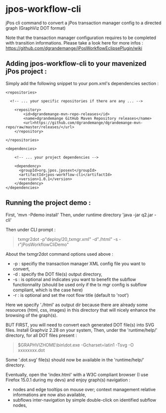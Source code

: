 jpos-workflow-cli
=================

jPos cli command to convert a jPos transaction manager config to a directed graph (GraphViz DOT format)

Note that the transaction manager configuration requires to be completed with transition informations. Please take a look here for more infos : https://github.com/dgrandemange/jPosWorkflowEclipsePlugin/wiki

Adding jpos-workflow-cli to your mavenized jPos project :
---------------------------------------------------------
Simply add the following snippet to your pom.xml's dependencies section :

    <repositories>
    
      <!-- ... your specific repositories if there are any ... -->
    
    	<repository>
    		<id>dgrandemange-mvn-repo-releases</id>
    		<name>dgrandemange GitHub Maven Repository releases</name>
    		<url>https://github.com/dgrandemange/dgrandemange-mvn-repo/raw/master/releases/</url>
    	</repository>
    
    </repositories>

    <dependencies>
    
        <!-- ... your project dependencies -->
    
        <dependency>
          <groupId>org.jpos.jposext</groupId>
          <artifactId>jpos-workflow-cli</artifactId>
          <version>1.0.1</version>
        </dependency>
    </dependencies>

Running the project demo :
--------------------------
First, 'mvn -Pdemo install'
Then, under runtime directory 'java -jar q2.jar -cli'

Then under CLI prompt :
> txmgr2dot -p"deploy/20_txmgr.xml" -d"./html" -s -r"jPosWorkflowCliDemo"

About the txmgr2dot command options used above :
* -p : specifiy the transaction manager XML config file you want to convert,
* -d : specify the DOT file(s) output directory,
* -s : is optional and indicates you want to benefit the subflow functionnality (should be used only if the tx mgr config is subflow compliant, which is the case here)
* -r : is optional and set the root flow title (default to 'root')

Here we specify './html' as output dir because there are already some resources (html, css, images) in this directory that will nicely enhance the browsing of the graph(s).

BUT FIRST, you will need to convert each generated DOT file(s) into SVG files.
Install Graphviz 2.28 on your system, 
Then, under the 'runtime/help/' directory, for all DOT files present :
> $GRAPHVIZHOME\bin\dot.exe -Gcharset=latin1 -Tsvg -O xxxxxxxx.dot

Some '.dot.svg' file(s) should now be available in the 'runtime/help/' directory.

Eventually, open the 'index.html' with a W3C compliant browser (I use Firefox 15.0.1 during my devs) and enjoy graph(s) navigation :
* nodes and edge tooltips on mouse over; context management relative informations are now also available,
* subflows inter-navigation by simple double-click on identified subflow nodes,
